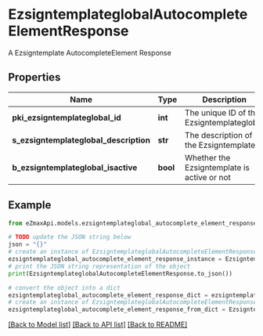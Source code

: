 # EzsigntemplateglobalAutocompleteElementResponse

A Ezsigntemplate AutocompleteElement Response

## Properties

Name | Type | Description | Notes
------------ | ------------- | ------------- | -------------
**pki_ezsigntemplateglobal_id** | **int** | The unique ID of the Ezsigntemplateglobal | 
**s_ezsigntemplateglobal_description** | **str** | The description of the Ezsigntemplate | 
**b_ezsigntemplateglobal_isactive** | **bool** | Whether the Ezsigntemplate is active or not | 

## Example

```python
from eZmaxApi.models.ezsigntemplateglobal_autocomplete_element_response import EzsigntemplateglobalAutocompleteElementResponse

# TODO update the JSON string below
json = "{}"
# create an instance of EzsigntemplateglobalAutocompleteElementResponse from a JSON string
ezsigntemplateglobal_autocomplete_element_response_instance = EzsigntemplateglobalAutocompleteElementResponse.from_json(json)
# print the JSON string representation of the object
print(EzsigntemplateglobalAutocompleteElementResponse.to_json())

# convert the object into a dict
ezsigntemplateglobal_autocomplete_element_response_dict = ezsigntemplateglobal_autocomplete_element_response_instance.to_dict()
# create an instance of EzsigntemplateglobalAutocompleteElementResponse from a dict
ezsigntemplateglobal_autocomplete_element_response_from_dict = EzsigntemplateglobalAutocompleteElementResponse.from_dict(ezsigntemplateglobal_autocomplete_element_response_dict)
```
[[Back to Model list]](../README.md#documentation-for-models) [[Back to API list]](../README.md#documentation-for-api-endpoints) [[Back to README]](../README.md)


